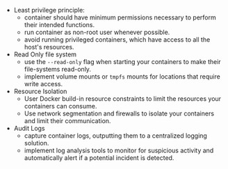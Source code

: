 - Least privilege principle:
	- container should have minimum permissions necessary to perform their intended functions.
	- run container as non-root user whenever possible.
	- avoid running privileged containers, which have access to all the host's resources.
- Read Only file system
	- use the `--read-only` flag when starting your containers to make their file-systems read-only.
	- implement volume mounts or `tmpfs` mounts for locations that require write access.
- Resource Isolation
	- User Docker build-in resource constraints to limit the resources your containers can consume.
	- Use network segmentation and firewalls to isolate your containers and limit their communication.
- Audit Logs
	- capture container logs, outputting them to a centralized logging solution.
	- implement log analysis tools to monitor for suspicious activity and automatically alert if a potential incident is detected.